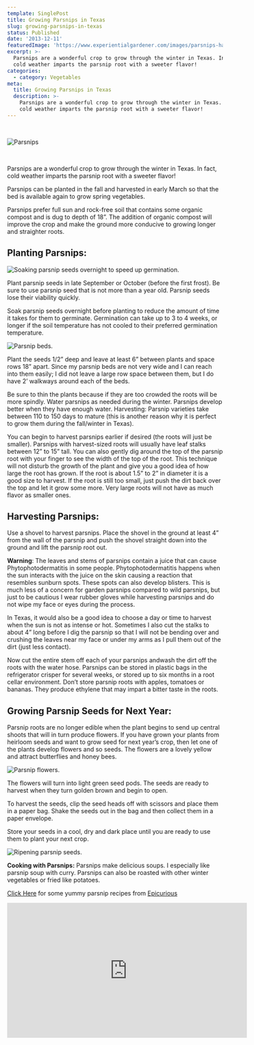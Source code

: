 ```yaml
---
template: SinglePost
title: Growing Parsnips in Texas
slug: growing-parsnips-in-texas
status: Published
date: '2013-12-11'
featuredImage: 'https://www.experientialgardener.com/images/parsnips-harvested-texas.jpg'
excerpt: >-
  Parsnips are a wonderful crop to grow through the winter in Texas. In fact,
  cold weather imparts the parsnip root with a sweeter flavor!
categories:
  - category: Vegetables
meta:
  title: Growing Parsnips in Texas
  description: >-
    Parsnips are a wonderful crop to grow through the winter in Texas. In fact,
    cold weather imparts the parsnip root with a sweeter flavor!
---
```


<br>

![Parsnips](https://www.experientialgardener.com/images/parsnips-harvested-texas.jpg "Parsnips")

<br>

Parsnips are a wonderful crop to grow through the winter in Texas. In fact, cold weather imparts the parsnip root with a sweeter flavor!

Parsnips can be planted in the fall and harvested in early March so that the bed is available again to grow spring vegetables.

Parsnips prefer full sun and rock-free soil that contains some organic compost and is dug to depth of 18”. The addition of organic compost will improve the crop and make the ground more conducive to growing longer and straighter roots.

## Planting Parsnips:

![Soaking parsnip seeds overnight to speed up germination.](https://www.experientialgardener.com/images/parsnip-seeds.jpg "Soaking parsnip seeds overnight to speed up germination.")

Plant parsnip seeds in late September or October (before the first frost). Be sure to use parsnip seed that is not more than a year old. Parsnip seeds lose their viability quickly.

Soak parsnip seeds overnight before planting to reduce the amount of time it takes for them to germinate. Germination can take up to 3 to 4 weeks, or longer if the soil temperature has not cooled to their preferred germination temperature.

![Parsnip beds.](https://www.experientialgardener.com/images/two-parsnip-beds.jpg "Parsnip beds.")

Plant the seeds 1/2” deep and leave at least 6” between plants and space rows 18” apart. Since my parsnip beds are not very wide and I can reach into them easily; I did not leave a large row space between them, but I do have 2’ walkways around each of the beds.

Be sure to thin the plants because if they are too crowded the roots will be more spindly. Water parsnips as needed during the winter. Parsnips develop better when they have enough water. Harvesting: Parsnip varieties take between 110 to 150 days to mature (this is another reason why it is perfect to grow them during the fall/winter in Texas).

You can begin to harvest parsnips earlier if desired (the roots will just be smaller). Parsnips with harvest-sized roots will usually have leaf stalks between 12” to 15” tall. You can also gently dig around the top of the parsnip root with your finger to see the width of the top of the root. This technique will not disturb the growth of the plant and give you a good idea of how large the root has grown. If the root is about 1.5” to 2” in diameter it is a good size to harvest. If the root is still too small, just push the dirt back over the top and let it grow some more. Very large roots will not have as much flavor as smaller ones.

## Harvesting Parsnips:

Use a shovel to harvest parsnips. Place the shovel in the ground at least 4” from the wall of the parsnip and push the shovel straight down into the ground and lift the parsnip root out.

**Warning**: The leaves and stems of parsnips contain a juice that can cause Phytophotodermatitis in some people. Phytophotodermatitis happens when the sun interacts with the juice on the skin causing a reaction that resembles sunburn spots. These spots can also develop blisters. This is much less of a concern for garden parsnips compared to wild parsnips, but just to be cautious I wear rubber gloves while harvesting parsnips and do not wipe my face or eyes during the process.

In Texas, it would also be a good idea to choose a day or time to harvest when the sun is not as intense or hot. Sometimes I also cut the stalks to about 4” long before I dig the parsnip so that I will not be bending over and crushing the leaves near my face or under my arms as I pull them out of the dirt (just less contact).

Now cut the entire stem off each of your parsnips andwash the dirt off the roots with the water hose. Parsnips can be stored in plastic bags in the refrigerator crisper for several weeks, or stored up to six months in a root cellar environment. Don’t store parsnip roots with apples, tomatoes or bananas. They produce ethylene that may impart a bitter taste in the roots.

## Growing Parsnip Seeds for Next Year:

Parsnip roots are no longer edible when the plant begins to send up central shoots that will in turn produce flowers. If you have grown your plants from heirloom seeds and want to grow seed for next year’s crop, then let one of the plants develop flowers and so seeds. The flowers are a lovely yellow and attract butterflies and honey bees.

![Parsnip flowers.](https://www.experientialgardener.com/images/parsnip-flowers-2.jpg "Parsnip flowers.")

The flowers will turn into light green seed pods. The seeds are ready to harvest when they turn golden brown and begin to open.

To harvest the seeds, clip the seed heads off with scissors and place them in a paper bag. Shake the seeds out in the bag and then collect them in a paper envelope.

Store your seeds in a cool, dry and dark place until you are ready to use them to plant your next crop.

![Ripening parsnip seeds.](https://www.experientialgardener.com/images/growing-parsnip-seeds.jpg "Ripening parsnip seeds.")

**Cooking with Parsnips:** Parsnips make delicious soups. I especially like parsnip soup with curry. Parsnips can also be roasted with other winter vegetables or fried like potatoes.

[Click Here](http://www.epicurious.com/tools/searchresults?search=parsnip)  for some yummy parsnip recipes from [Epicurious](http://www.epicurious.com/tools/searchresults?search=parsnip)

<iframe width="560" height="315" src="https://www.youtube.com/embed/Xc9LkDRbZz4" frameborder="0" allow="accelerometer; autoplay; encrypted-media; gyroscope; picture-in-picture" allowfullscreen></iframe>